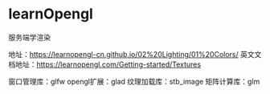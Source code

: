# learnOpengl

服务端学渲染

地址：https://learnopengl-cn.github.io/02%20Lighting/01%20Colors/
英文文档地址：https://learnopengl.com/Getting-started/Textures


窗口管理库：glfw
opengl扩展：glad
纹理加载库：stb_image
矩阵计算库：glm
